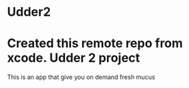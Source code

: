 # Udder2
# Created this remote repo from xcode.  Udder 2 project
This is an app that give you on demand fresh mucus
